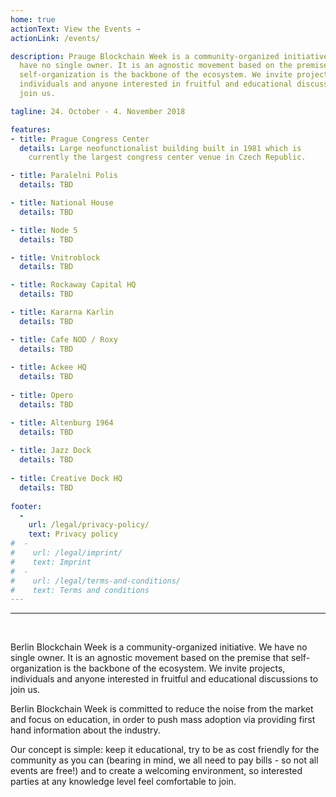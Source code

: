 ```yaml
---
home: true
actionText: View the Events →
actionLink: /events/

description: Prauge Blockchain Week is a community-organized initiative. We
  have no single owner. It is an agnostic movement based on the premise that
  self-organization is the backbone of the ecosystem. We invite projects,
  individuals and anyone interested in fruitful and educational discussions to
  join us.

tagline: 24. October - 4. November 2018

features:
- title: Prague Congress Center
  details: Large neofunctionalist building built in 1981 which is 
    currently the largest congress center venue in Czech Republic.

- title: Paralelni Polis
  details: TBD

- title: National House
  details: TBD

- title: Node 5
  details: TBD

- title: Vnitroblock
  details: TBD

- title: Rockaway Capital HQ
  details: TBD

- title: Kararna Karlin
  details: TBD

- title: Cafe NOD / Roxy
  details: TBD
  
- title: Ackee HQ
  details: TBD
  
- title: Opero
  details: TBD

- title: Altenburg 1964
  details: TBD
  
- title: Jazz Dock
  details: TBD
  
- title: Creative Dock HQ
  details: TBD
  
footer:
  -
    url: /legal/privacy-policy/
    text: Privacy policy
#  -
#    url: /legal/imprint/
#    text: Imprint
#  -
#    url: /legal/terms-and-conditions/
#    text: Terms and conditions
---
```


<hr /><br />

Berlin Blockchain Week is a community-organized initiative. We have no single
owner. It is an agnostic movement based on the premise that self-organization
is the backbone of the ecosystem. We invite projects, individuals and anyone
interested in fruitful and educational discussions to join us.

Berlin Blockchain Week is committed to reduce the noise from the market and
focus on education, in order to push mass adoption via providing first hand
information about the industry.

Our concept is simple: keep it educational, try to be as cost friendly for the
community as you can (bearing in mind, we all need to pay bills - so not all
events are free!) and to create a welcoming environment, so interested parties
at any knowledge level feel comfortable to join.
<br />
